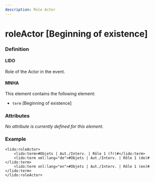```yaml
---
description: Role Actor
---
```


# roleActor \[Beginning of existence\]

### Definition

#### LIDO

Role of the Actor in the event.

#### MNHA

This element contains the following element:

* `term` \[Beginning of existence\]

### Attributes

_No attribute is currently defined for this element._

### Example

```markup
<lido:roleActor>
    <lido:term>#Objets | Aut./Interv. | Rôle 1 (fr)#</lido:term>
    <lido:term xml:lang="de">#Objets | Aut./Interv. | Rôle 1 (de)#</lido:term>
    <lido:term xnl:lang="en">#Objets | Aut./Interv. | Rôle 1 (en)#</lido:term>
</lido:roleActor>
```

